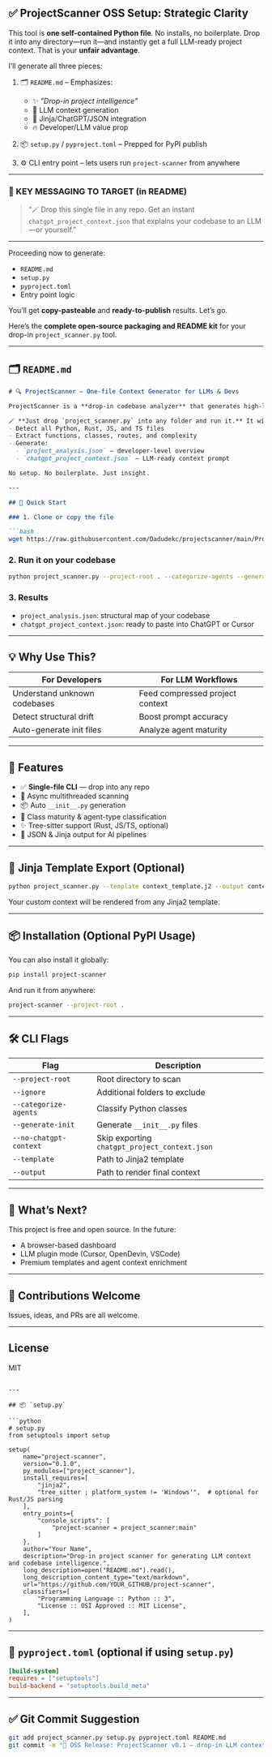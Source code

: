 ## ✅ ProjectScanner OSS Setup: Strategic Clarity

This tool is **one self-contained Python file**. No installs, no boilerplate. Drop it into any directory—run it—and instantly get a full LLM-ready project context. That is your **unfair advantage**.

I’ll generate all three pieces:

1. 🗂 `README.md` – Emphasizes:
   - ✨ *"Drop-in project intelligence"*
   - 📄 LLM context generation
   - 🧩 Jinja/ChatGPT/JSON integration
   - 🔥 Developer/LLM value prop

2. 📦 `setup.py` / `pyproject.toml` – Prepped for PyPI publish  
3. ⚙️ CLI entry point – lets users run `project-scanner` from anywhere

---

### 🧠 KEY MESSAGING TO TARGET (in README)

> “🪄 Drop this single file in any repo. Get an instant `chatgpt_project_context.json` that explains your codebase to an LLM—or yourself.”

---

Proceeding now to generate:
- `README.md`
- `setup.py`
- `pyproject.toml`  
- Entry point logic

You’ll get **copy-pasteable** and **ready-to-publish** results. Let’s go.

Here’s the **complete open-source packaging and README kit** for your drop-in `project_scanner.py` tool.

---

## 🗂 `README.md`

```markdown
# 🔍 ProjectScanner — One-file Context Generator for LLMs & Devs

ProjectScanner is a **drop-in codebase analyzer** that generates high-level structural intelligence for LLMs like ChatGPT, Cursor, and Claude.

🪄 **Just drop `project_scanner.py` into any folder and run it.** It will:
- Detect all Python, Rust, JS, and TS files
- Extract functions, classes, routes, and complexity
- Generate:
  - `project_analysis.json` — developer-level overview
  - `chatgpt_project_context.json` — LLM-ready context prompt

No setup. No boilerplate. Just insight.

---

## 🚀 Quick Start

### 1. Clone or copy the file

```bash
wget https://raw.githubusercontent.com/Dadudekc/projectscanner/main/ProjectScanner.py
```

### 2. Run it on your codebase

```bash
python project_scanner.py --project-root . --categorize-agents --generate-init
```

### 3. Results

- `project_analysis.json`: structural map of your codebase
- `chatgpt_project_context.json`: ready to paste into ChatGPT or Cursor

---

## 💡 Why Use This?

| For Developers         | For LLM Workflows               |
|------------------------|---------------------------------|
| Understand unknown codebases | Feed compressed project context |
| Detect structural drift | Boost prompt accuracy          |
| Auto-generate init files | Analyze agent maturity         |

---

## 🧰 Features

- ✅ **Single-file CLI** — drop into any repo
- 🚀 Async multithreaded scanning
- 📦 Auto `__init__.py` generation
- 🧠 Class maturity & agent-type classification
- ✨ Tree-sitter support (Rust, JS/TS, optional)
- 🧩 JSON & Jinja output for AI pipelines

---

## 🔌 Jinja Template Export (Optional)

```bash
python project_scanner.py --template context_template.j2 --output context.md
```

Your custom context will be rendered from any Jinja2 template.

---

## 📦 Installation (Optional PyPI Usage)

You can also install it globally:

```bash
pip install project-scanner
```

And run it from anywhere:

```bash
project-scanner --project-root .
```

---

## 🛠 CLI Flags

| Flag                     | Description                                 |
|--------------------------|---------------------------------------------|
| `--project-root`         | Root directory to scan                      |
| `--ignore`               | Additional folders to exclude               |
| `--categorize-agents`    | Classify Python classes                     |
| `--generate-init`        | Generate `__init__.py` files                |
| `--no-chatgpt-context`   | Skip exporting `chatgpt_project_context.json` |
| `--template`             | Path to Jinja2 template                     |
| `--output`               | Path to render final context                |

---

## 🧠 What’s Next?

This project is free and open source. In the future:
- A browser-based dashboard
- LLM plugin mode (Cursor, OpenDevin, VSCode)
- Premium templates and agent context enrichment

---

## 🙏 Contributions Welcome

Issues, ideas, and PRs are all welcome.

---

## License

MIT
```

---

## 📦 `setup.py`

```python
# setup.py
from setuptools import setup

setup(
    name="project-scanner",
    version="0.1.0",
    py_modules=["project_scanner"],
    install_requires=[
        "jinja2",
        "tree_sitter ; platform_system != 'Windows'",  # optional for Rust/JS parsing
    ],
    entry_points={
        "console_scripts": [
            "project-scanner = project_scanner:main"
        ]
    },
    author="Your Name",
    description="Drop-in project scanner for generating LLM context and codebase intelligence.",
    long_description=open("README.md").read(),
    long_description_content_type="text/markdown",
    url="https://github.com/YOUR_GITHUB/project-scanner",
    classifiers=[
        "Programming Language :: Python :: 3",
        "License :: OSI Approved :: MIT License",
    ],
)
```

---

## 🧰 `pyproject.toml` (optional if using `setup.py`)

```toml
[build-system]
requires = ["setuptools"]
build-backend = "setuptools.build_meta"
```

---

## ✅ Git Commit Suggestion

```bash
git add project_scanner.py setup.py pyproject.toml README.md
git commit -m "🚀 OSS Release: ProjectScanner v0.1 — drop-in LLM context generator"
```


